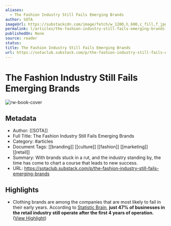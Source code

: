```yaml
---
aliases:
  - The Fashion Industry Still Fails Emerging Brands
author: SOTA
imageUrl: https://substackcdn.com/image/fetch/w_1200,h_600,c_fill,f_jpg,q_auto:good,fl_progressive:steep,g_auto/https%3A%2F%2Fsubstack-post-media.s3.amazonaws.com%2Fpublic%2Fimages%2Fbb44b8ab-ed9b-4787-8620-9e3af6bf4e85_1456x1048.gif
permalink: l/articles/the-fashion-industry-still-fails-emerging-brands
publishedOn: None
source: reader
status: 
title: The Fashion Industry Still Fails Emerging Brands
url: https://sotaclub.substack.com/p/the-fashion-industry-still-fails-emerging-brands
---
```

# The Fashion Industry Still Fails Emerging Brands

![rw-book-cover](https://substackcdn.com/image/fetch/w_1200,h_600,c_fill,f_jpg,q_auto:good,fl_progressive:steep,g_auto/https%3A%2F%2Fsubstack-post-media.s3.amazonaws.com%2Fpublic%2Fimages%2Fbb44b8ab-ed9b-4787-8620-9e3af6bf4e85_1456x1048.gif)

## Metadata

- Author: [[SOTA]]
- Full Title: The Fashion Industry Still Fails Emerging Brands
- Category: #articles
- Document Tags: [[branding]] [[culture]] [[fashion]] [[marketing]] [[retail]]
- Summary: With brands stuck in a rut, and the industry standing by, the time has come to chart a course that leads to new success.
- URL: https://sotaclub.substack.com/p/the-fashion-industry-still-fails-emerging-brands

## Highlights

- Clothing brands are among the companies that are most likely to fail in their early years. According to [Statistic Brain](https://www.statisticbrain.com/startup-failure-by-industry/), **just 47% of businesses in the retail industry still operate after the first 4 years of operation.** ([View Highlight](https://read.readwise.io/read/01jb4vwhbh5pszjksprqk6p034))
